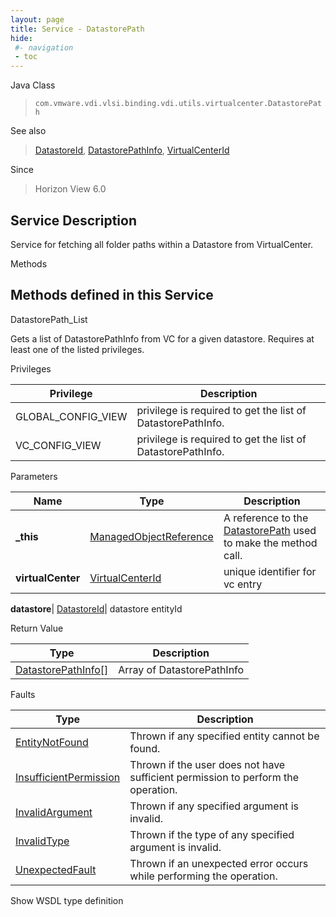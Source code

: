 ```yaml
---
layout: page
title: Service - DatastorePath
hide:
 #- navigation
 - toc
---
```


  
   
  



Java Class  
> `com.vmware.vdi.vlsi.binding.vdi.utils.virtualcenter.DatastorePath`

See also  
> [DatastoreId](vdi.entity.DatastoreId.md), [DatastorePathInfo](vdi.utils.virtualcenter.DatastorePath.DatastorePathInfo.md), [VirtualCenterId](vdi.entity.VirtualCenterId.md)

Since  
> Horizon View 6.0


  


## Service Description

Service for fetching all folder paths within a Datastore from VirtualCenter. 

Methods

Methods defined in this Service   
---  
DatastorePath_List  
  



Gets a list of DatastorePathInfo from VC for a given datastore. Requires at least one of the listed privileges. 

Privileges 

Privilege |  Description   
---|---  
GLOBAL_CONFIG_VIEW|  privilege is required to get the list of DatastorePathInfo.   
VC_CONFIG_VIEW|  privilege is required to get the list of DatastorePathInfo.   
  


Parameters 

Name| Type| Description  
---|---|---  
**_this**| [ManagedObjectReference](vmodl.ManagedObjectReference.md)|  A reference to the [DatastorePath](vdi.utils.virtualcenter.DatastorePath.md) used to make the method call.   
**virtualCenter**| [VirtualCenterId](vdi.entity.VirtualCenterId.md)|  unique identifier for vc entry   
  
**datastore**| [DatastoreId](vdi.entity.DatastoreId.md)|  datastore entityId   
  
  


Return Value 

Type |  Description   
---|---  
[DatastorePathInfo[]](vdi.utils.virtualcenter.DatastorePath.DatastorePathInfo.md)| Array of DatastorePathInfo  
  


Faults 

Type |  Description   
---|---  
[EntityNotFound](vdi.fault.EntityNotFound.md)| Thrown if any specified entity cannot be found.  
[InsufficientPermission](vdi.fault.InsufficientPermission.md)| Thrown if the user does not have sufficient permission to perform the operation.  
[InvalidArgument](vdi.fault.InvalidArgument.md)| Thrown if any specified argument is invalid.  
[InvalidType](vdi.fault.InvalidType.md)| Thrown if the type of any specified argument is invalid.  
[UnexpectedFault](vdi.fault.UnexpectedFault.md)| Thrown if an unexpected error occurs while performing the operation.  
  
Show WSDL type definition

  
  
  
  
  
  
  
